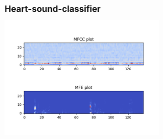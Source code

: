 # Heart-sound-classifier



<img align="center" src="https://github.com/debjyotiC/Heart-sound-classifier/blob/main/test.png">
